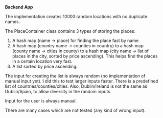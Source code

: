 **Backend App**

The implementation creates 10000 random locations with no duplicate names.

The PlaceContainer class contains 3 types of storing the places:
1. A hash map (name -> place) for finding the place fast by name
2. A hash map (country name -> counties in country) to a hash map (county name -> cities in county)
to a hash map (city name -> list of places in the city, sorted by price ascending). This helps find
the places in a certain location very fast.
3. A list sorted by price ascending.

The input for creating the list is always random (no implementation of manual input yet).
I did this to test larger inputs faster. There is a predefined list of countries/counties/cities.
Also, Dublin/Ireland is not the same as Dublin/Spain, to allow diversity in the random inputs.

Input for the user is always manual.

There are many cases which are not tested (any kind of wrong input).